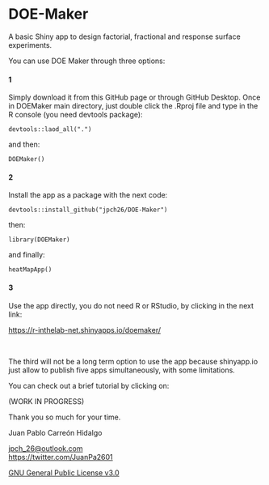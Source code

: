 DOE-Maker
================

A basic Shiny app to design factorial, fractional and response surface experiments.

You can use DOE Maker through three options:

#### 1

Simply download it from this GitHub page or through GitHub Desktop. Once in DOEMaker main directory, just double click the .Rproj file and type in the R console (you need devtools package):

`devtools::laod_all(".")`

and then:

`DOEMaker()`

#### 2

Install the app as a package with the next code:

`devtools::install_github("jpch26/DOE-Maker")`

then:

`library(DOEMaker)`

and finally:

`heatMapApp()`

#### 3

Use the app directly, you do not need R or RStudio, by clicking in the next link:

https://r-inthelab-net.shinyapps.io/doemaker/

 

The third will not be a long term option to use the app because shinyapp.io just allow to publish five apps simultaneously, with some limitations. 

You can check out a brief tutorial by clicking on:  

(WORK IN PROGRESS)

Thank you so much for your time.  


Juan Pablo Carreón Hidalgo

<jpch_26@outlook.com>  
<https://twitter.com/JuanPa2601>

[GNU General Public License v3.0](https://www.gnu.org/licenses/gpl-3.0.html)


